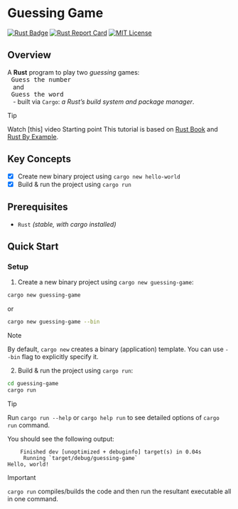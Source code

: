 # Guessing Game

[![Rust Badge](https://img.shields.io/badge/Rust-000000?style=flat&logo=rust&logoColor=white)](https://play.rust-lang.org/) [![Rust Report Card](https://rust-reportcard.xuri.me/badge/github.com/mohammadzainabbas/rust-from-dust)](https://github.com/mohammadzainabbas/rust-from-dust/tree/main/guessing-game) [![MIT License](https://badgen.net/github/license/mohammadzainabbas/rust-from-dust?icon=github)](https://github.com/mohammadzainabbas/rust-from-dust?tab=MIT-1-ov-file)

## Overview

A **Rust** program to play two _guessing_ games: <kbd> <br> Guess the number <br> </kbd> and <kbd> <br> Guess the word <br> </kbd> - built via `Cargo`: _a Rust’s build system and package manager_.

> [!TIP]
> Watch [this] video Starting point This tutorial is based on [Rust Book](https://doc.rust-lang.org/book/ch01-03-hello-cargo.html) and [Rust By Example](https://doc.rust-lang.org/rust-by-example/hello.html).

## Key Concepts

- [x] Create new binary project using `cargo new hello-world`
- [x] Build & run the project using `cargo run`

## Prerequisites

* `Rust` _(stable, with cargo installed)_

## Quick Start

### Setup

1. Create a new binary project using `cargo new guessing-game`:

```bash
cargo new guessing-game
```

or 

```bash
cargo new guessing-game --bin
```

> [!NOTE]
> By default, `cargo new` creates a binary (application) template. You can use `--bin` flag to explicitly specify it.

2. Build & run the project using `cargo run`:

```bash
cd guessing-game
cargo run
```

> [!TIP]
> Run `cargo run --help` or `cargo help run` to see detailed options of `cargo run` command.

You should see the following output:

```console
    Finished dev [unoptimized + debuginfo] target(s) in 0.04s
     Running `target/debug/guessing-game`
Hello, world!
```

> [!IMPORTANT] 
> `cargo run` compiles/builds the code and then run the resultant executable all in one command.
